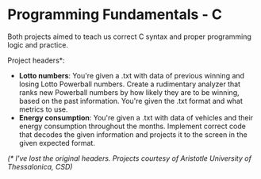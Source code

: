 # Programming Fundamentals - C

Both projects aimed to teach us correct C syntax and proper programming logic and practice.

Project headers\*: 

* **Lotto numbers**: You're given a .txt with data of previous winning and losing Lotto Powerball numbers. Create a rudimentary analyzer that ranks new Powerball numbers by how
  likely they are to be winning, based on the past information. You're given the .txt format and what metrics to use.
* **Energy consumption**: You're given a .txt with data of vehicles and their energy consumption throughout the months. Implement correct code that decodes the given
  information and projects it to the screen in the given expected format.

*(\* I've lost the original headers. Projects courtesy of Aristotle University of Thessalonica, CSD)*
